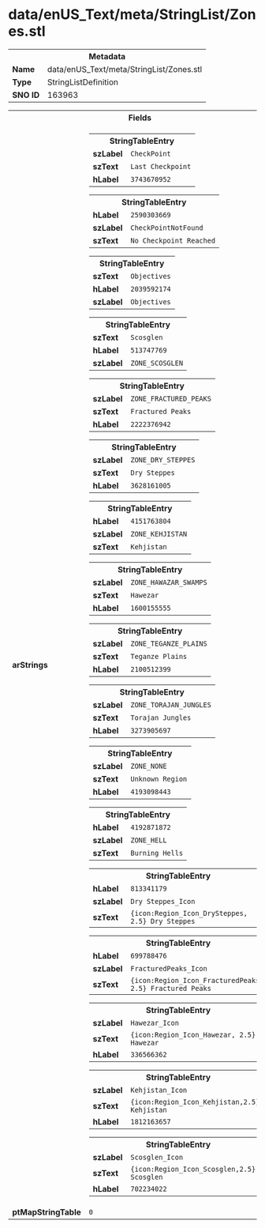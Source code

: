 <h1>data/enUS_Text/meta/StringList/Zones.stl</h1><table><tr><th colspan="100%">Metadata</th></tr><tr><td><b>Name</b></td><td>data/enUS_Text/meta/StringList/Zones.stl</td></tr><tr><td><b>Type</b></td><td>StringListDefinition</td></tr><tr><td><b>SNO ID</b></td><td>163963</td></tr></table>

<table><tr><th colspan="100%">Fields</th></tr><tr><td><b>arStrings</b></td><td><table><tr><th colspan="100%">StringTableEntry</th></tr><tr><td><b>szLabel</b></td><td><code>CheckPoint</code></td></tr><tr><td><b>szText</b></td><td><code>Last Checkpoint</code></td></tr><tr><td><b>hLabel</b></td><td><code>3743670952</code></td></tr></table>


<table><tr><th colspan="100%">StringTableEntry</th></tr><tr><td><b>hLabel</b></td><td><code>2590303669</code></td></tr><tr><td><b>szLabel</b></td><td><code>CheckPointNotFound</code></td></tr><tr><td><b>szText</b></td><td><code>No Checkpoint Reached</code></td></tr></table>


<table><tr><th colspan="100%">StringTableEntry</th></tr><tr><td><b>szText</b></td><td><code>Objectives</code></td></tr><tr><td><b>hLabel</b></td><td><code>2039592174</code></td></tr><tr><td><b>szLabel</b></td><td><code>Objectives</code></td></tr></table>


<table><tr><th colspan="100%">StringTableEntry</th></tr><tr><td><b>szText</b></td><td><code>Scosglen</code></td></tr><tr><td><b>hLabel</b></td><td><code>513747769</code></td></tr><tr><td><b>szLabel</b></td><td><code>ZONE_SCOSGLEN</code></td></tr></table>


<table><tr><th colspan="100%">StringTableEntry</th></tr><tr><td><b>szLabel</b></td><td><code>ZONE_FRACTURED_PEAKS</code></td></tr><tr><td><b>szText</b></td><td><code>Fractured Peaks</code></td></tr><tr><td><b>hLabel</b></td><td><code>2222376942</code></td></tr></table>


<table><tr><th colspan="100%">StringTableEntry</th></tr><tr><td><b>szLabel</b></td><td><code>ZONE_DRY_STEPPES</code></td></tr><tr><td><b>szText</b></td><td><code>Dry Steppes</code></td></tr><tr><td><b>hLabel</b></td><td><code>3628161005</code></td></tr></table>


<table><tr><th colspan="100%">StringTableEntry</th></tr><tr><td><b>hLabel</b></td><td><code>4151763804</code></td></tr><tr><td><b>szLabel</b></td><td><code>ZONE_KEHJISTAN</code></td></tr><tr><td><b>szText</b></td><td><code>Kehjistan</code></td></tr></table>


<table><tr><th colspan="100%">StringTableEntry</th></tr><tr><td><b>szLabel</b></td><td><code>ZONE_HAWAZAR_SWAMPS</code></td></tr><tr><td><b>szText</b></td><td><code>Hawezar</code></td></tr><tr><td><b>hLabel</b></td><td><code>1600155555</code></td></tr></table>


<table><tr><th colspan="100%">StringTableEntry</th></tr><tr><td><b>szLabel</b></td><td><code>ZONE_TEGANZE_PLAINS</code></td></tr><tr><td><b>szText</b></td><td><code>Teganze Plains</code></td></tr><tr><td><b>hLabel</b></td><td><code>2100512399</code></td></tr></table>


<table><tr><th colspan="100%">StringTableEntry</th></tr><tr><td><b>szLabel</b></td><td><code>ZONE_TORAJAN_JUNGLES</code></td></tr><tr><td><b>szText</b></td><td><code>Torajan Jungles</code></td></tr><tr><td><b>hLabel</b></td><td><code>3273905697</code></td></tr></table>


<table><tr><th colspan="100%">StringTableEntry</th></tr><tr><td><b>szLabel</b></td><td><code>ZONE_NONE</code></td></tr><tr><td><b>szText</b></td><td><code>Unknown Region</code></td></tr><tr><td><b>hLabel</b></td><td><code>4193098443</code></td></tr></table>


<table><tr><th colspan="100%">StringTableEntry</th></tr><tr><td><b>hLabel</b></td><td><code>4192871872</code></td></tr><tr><td><b>szLabel</b></td><td><code>ZONE_HELL</code></td></tr><tr><td><b>szText</b></td><td><code>Burning Hells</code></td></tr></table>


<table><tr><th colspan="100%">StringTableEntry</th></tr><tr><td><b>hLabel</b></td><td><code>813341179</code></td></tr><tr><td><b>szLabel</b></td><td><code>Dry Steppes_Icon</code></td></tr><tr><td><b>szText</b></td><td><code>{icon:Region_Icon_DrySteppes, 2.5} Dry Steppes</code></td></tr></table>


<table><tr><th colspan="100%">StringTableEntry</th></tr><tr><td><b>hLabel</b></td><td><code>699788476</code></td></tr><tr><td><b>szLabel</b></td><td><code>FracturedPeaks_Icon</code></td></tr><tr><td><b>szText</b></td><td><code>{icon:Region_Icon_FracturedPeaks, 2.5} Fractured Peaks</code></td></tr></table>


<table><tr><th colspan="100%">StringTableEntry</th></tr><tr><td><b>szLabel</b></td><td><code>Hawezar_Icon</code></td></tr><tr><td><b>szText</b></td><td><code>{icon:Region_Icon_Hawezar, 2.5} Hawezar</code></td></tr><tr><td><b>hLabel</b></td><td><code>336566362</code></td></tr></table>


<table><tr><th colspan="100%">StringTableEntry</th></tr><tr><td><b>szLabel</b></td><td><code>Kehjistan_Icon</code></td></tr><tr><td><b>szText</b></td><td><code>{icon:Region_Icon_Kehjistan,2.5} Kehjistan</code></td></tr><tr><td><b>hLabel</b></td><td><code>1812163657</code></td></tr></table>


<table><tr><th colspan="100%">StringTableEntry</th></tr><tr><td><b>szLabel</b></td><td><code>Scosglen_Icon</code></td></tr><tr><td><b>szText</b></td><td><code>{icon:Region_Icon_Scosglen,2.5} Scosglen</code></td></tr><tr><td><b>hLabel</b></td><td><code>702234022</code></td></tr></table>


</td></tr><tr><td><b>ptMapStringTable</b></td><td><code>0</code></td></tr></table>

